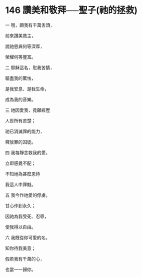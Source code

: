 # 146 讚美和敬拜──聖子(祂的拯救)

一 哦，願我有千萬舌頭，

前來讚美救主，

說祂恩典何等深厚，

榮耀何等豐富。

二 耶穌這名，慰我苦情，

驅盡我的驚怯，

是我安息、是我生命，

成為我的音樂。

三 祂因愛我，竟願經歷

人世所有苦楚；

祂已消滅罪的能力，

釋放罪的囚徒。

四 我每靜念救我的愛，

立即感覺不配；

不知祂為甚麼恩待

我這人中罪魁。

五 我今作祂愛的俘虜，

甘心作到永久；

因祂為我受死、忍辱，

使我得以自由。

六 我既從你可愛的名，

知你待我美意；

假若我有千萬的心，

也當一一歸你。

